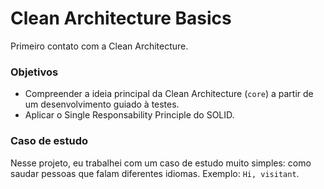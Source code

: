 # Clean Architecture Basics
Primeiro contato com a Clean Architecture.

### Objetivos
- Compreender a ideia principal da Clean Architecture (`core`) a partir de um desenvolvimento guiado à testes.
- Aplicar o Single Responsability Principle do SOLID.

### Caso de estudo
Nesse projeto, eu trabalhei com um caso de estudo muito simples: como saudar pessoas que falam diferentes idiomas. Exemplo: `Hi, visitant`.
